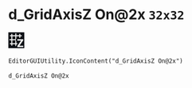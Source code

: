 # d_GridAxisZ On@2x `32x32`
<img src="/img/d_GridAxisZ%20On@2x.png" width=32 height=32>

``` CSharp
EditorGUIUtility.IconContent("d_GridAxisZ On@2x")
```
```
d_GridAxisZ On@2x
```
